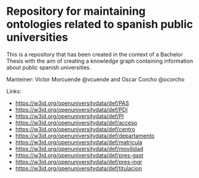 # Repository for maintaining ontologies related to spanish public universities
This is a repository that has been created in the context of a Bachelor Thesis with the aim of creating a knowledge graph containing information about public spanish universities.

Manteiner: Víctor Morcuende @vcuende and Oscar Corcho @ocorcho

Links:
* https://w3id.org/openuniversitydata/def/PAS
* https://w3id.org/openuniversitydata/def/PDI
* https://w3id.org/openuniversitydata/def/PI
* https://w3id.org/openuniversitydata/def/acceso
* https://w3id.org/openuniversitydata/def/centro
* https://w3id.org/openuniversitydata/def/departamento
* https://w3id.org/openuniversitydata/def/matricula
* https://w3id.org/openuniversitydata/def/movilidad
* https://w3id.org/openuniversitydata/def/pres-gast
* https://w3id.org/openuniversitydata/def/pres-ingr
* https://w3id.org/openuniversitydata/def/titulacion
